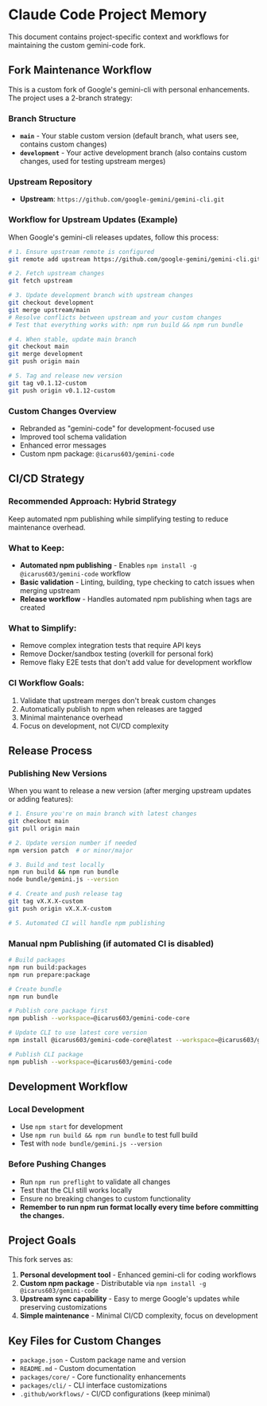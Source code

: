 # Claude Code Project Memory

This document contains project-specific context and workflows for maintaining the custom gemini-code fork.

## Fork Maintenance Workflow

This is a custom fork of Google's gemini-cli with personal enhancements. The project uses a 2-branch strategy:

### Branch Structure

- **`main`** - Your stable custom version (default branch, what users see, contains custom changes)
- **`development`** - Your active development branch (also contains custom changes, used for testing upstream merges)

### Upstream Repository

- **Upstream**: `https://github.com/google-gemini/gemini-cli.git`

### Workflow for Upstream Updates (Example)

When Google's gemini-cli releases updates, follow this process:

```bash
# 1. Ensure upstream remote is configured
git remote add upstream https://github.com/google-gemini/gemini-cli.git

# 2. Fetch upstream changes
git fetch upstream

# 3. Update development branch with upstream changes
git checkout development
git merge upstream/main
# Resolve conflicts between upstream and your custom changes
# Test that everything works with: npm run build && npm run bundle

# 4. When stable, update main branch
git checkout main
git merge development
git push origin main

# 5. Tag and release new version
git tag v0.1.12-custom
git push origin v0.1.12-custom
```

### Custom Changes Overview

- Rebranded as "gemini-code" for development-focused use
- Improved tool schema validation
- Enhanced error messages
- Custom npm package: `@icarus603/gemini-code`

## CI/CD Strategy

### Recommended Approach: Hybrid Strategy

Keep automated npm publishing while simplifying testing to reduce maintenance overhead.

### What to Keep:

- **Automated npm publishing** - Enables `npm install -g @icarus603/gemini-code` workflow
- **Basic validation** - Linting, building, type checking to catch issues when merging upstream
- **Release workflow** - Handles automated npm publishing when tags are created

### What to Simplify:

- Remove complex integration tests that require API keys
- Remove Docker/sandbox testing (overkill for personal fork)
- Remove flaky E2E tests that don't add value for development workflow

### CI Workflow Goals:

1. Validate that upstream merges don't break custom changes
2. Automatically publish to npm when releases are tagged
3. Minimal maintenance overhead
4. Focus on development, not CI/CD complexity

## Release Process

### Publishing New Versions

When you want to release a new version (after merging upstream updates or adding features):

```bash
# 1. Ensure you're on main branch with latest changes
git checkout main
git pull origin main

# 2. Update version number if needed
npm version patch  # or minor/major

# 3. Build and test locally
npm run build && npm run bundle
node bundle/gemini.js --version

# 4. Create and push release tag
git tag vX.X.X-custom
git push origin vX.X.X-custom

# 5. Automated CI will handle npm publishing
```

### Manual npm Publishing (if automated CI is disabled)

```bash
# Build packages
npm run build:packages
npm run prepare:package

# Create bundle
npm run bundle

# Publish core package first
npm publish --workspace=@icarus603/gemini-code-core

# Update CLI to use latest core version
npm install @icarus603/gemini-code-core@latest --workspace=@icarus603/gemini-code --save-exact

# Publish CLI package
npm publish --workspace=@icarus603/gemini-code
```

## Development Workflow

### Local Development

- Use `npm start` for development
- Use `npm run build && npm run bundle` to test full build
- Test with `node bundle/gemini.js --version`

### Before Pushing Changes

- Run `npm run preflight` to validate all changes
- Test that the CLI still works locally
- Ensure no breaking changes to custom functionality
- **Remember to run npm run format locally every time before committing the changes.**

## Project Goals

This fork serves as:

1. **Personal development tool** - Enhanced gemini-cli for coding workflows
2. **Custom npm package** - Distributable via `npm install -g @icarus603/gemini-code`
3. **Upstream sync capability** - Easy to merge Google's updates while preserving customizations
4. **Simple maintenance** - Minimal CI/CD complexity, focus on development

## Key Files for Custom Changes

- `package.json` - Custom package name and version
- `README.md` - Custom documentation
- `packages/core/` - Core functionality enhancements
- `packages/cli/` - CLI interface customizations
- `.github/workflows/` - CI/CD configurations (keep minimal)
